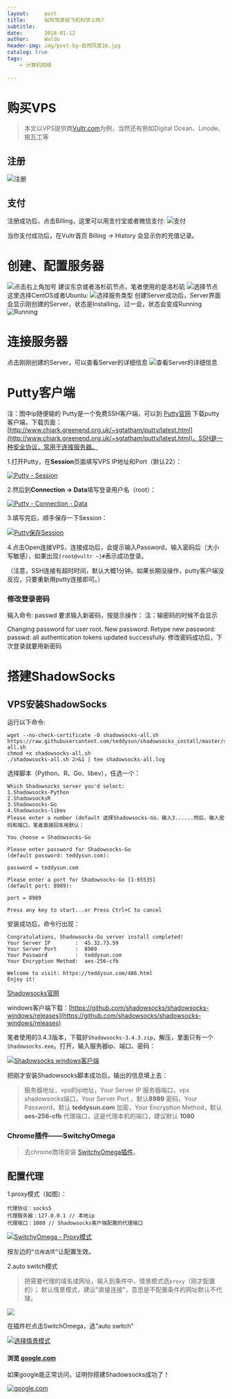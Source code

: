 ```yaml
---
layout:     post
title:      如何驾驶纸飞机科学上网?
subtitle:   
date:       2018-01-12
author:     Waldo
header-img: img/post-bg-自然风景16.jpg
catalog: true
tags:
    - 计算机网络 
    
---
```



# 购买VPS
> 本文以VPS提供商[Vultr.com](https://www.vultr.com/)为例，当然还有例如Digital Ocean、Linode、搬瓦工等

## 注册
![注册](https://upload-images.jianshu.io/upload_images/7216746-a4e6865c51ca8f04.png?imageMogr2/auto-orient/strip%7CimageView2/2/w/1240)
## 支付
注册成功后，点击Billing，这里可以用支付宝或者微信支付:
![支付](https://upload-images.jianshu.io/upload_images/7216746-b17a7c0ea14b9bd6.png?imageMogr2/auto-orient/strip%7CimageView2/2/w/1240)

当你支付成功后，在Vultr首页 Billing -> History 会显示你的充值记录。

# 创建、配置服务器
![点击右上角加号](https://upload-images.jianshu.io/upload_images/7216746-d940a6ad81e6520e.png?imageMogr2/auto-orient/strip%7CimageView2/2/w/1240)
建议东京或者洛杉矶节点，笔者使用的是洛杉矶
![选择节点](https://upload-images.jianshu.io/upload_images/7216746-440c03c19bc5ed06.png?imageMogr2/auto-orient/strip%7CimageView2/2/w/1240)
这里选择CentOS或者Ubuntu:
![选择服务类型](https://upload-images.jianshu.io/upload_images/7216746-91cb2db895f24c49.png?imageMogr2/auto-orient/strip%7CimageView2/2/w/1240)
创建Server成功后，Server界面会显示刚创建的Server，状态是Installing，过一会，状态会变成Running
![Running](https://upload-images.jianshu.io/upload_images/7216746-956252715b59f054.png?imageMogr2/auto-orient/strip%7CimageView2/2/w/1240)

# 连接服务器
点击刚刚创建的Server，可以查看Server的详细信息
![查看Server的详细信息](https://upload-images.jianshu.io/upload_images/7216746-b7c47b33dd3354fa.png?imageMogr2/auto-orient/strip%7CimageView2/2/w/1240)

# Putty客户端
注：图中ip随便输的
Putty是一个免费SSH客户端，可以到 [Putty官网](https://www.diycode.cc/topics/www.putty.org) 下载putty客户端，下载页面：[http://www.chiark.greenend.org.uk/~sgtatham/putty/latest.html](http://www.chiark.greenend.org.uk/~sgtatham/putty/latest.html)。SSH是一种安全协议，常用于连接服务器。

1.打开Putty，在**Session**页面填写VPS IP地址和Port（默认22）：

[](http://upload-images.jianshu.io/upload_images/1359048-d8bf777b154ac568.png?imageMogr2/auto-orient/strip%7CimageView2/2/w/1240)

[![Putty - Session](http://upload-images.jianshu.io/upload_images/7216746-40209664fd1a5296?imageMogr2/auto-orient/strip%7CimageView2/2/w/1240)](http://upload-images.jianshu.io/upload_images/1359048-d8bf777b154ac568.png?imageMogr2/auto-orient/strip%7CimageView2/2/w/1240) 

2.然后到**Connection -> Data**填写登录用户名（root）：

[](http://upload-images.jianshu.io/upload_images/1359048-6653d75c0e2d680d.png?imageMogr2/auto-orient/strip%7CimageView2/2/w/1240)

[![Putty - Connection - Data](http://upload-images.jianshu.io/upload_images/7216746-fe2f32e7e867d0e2?imageMogr2/auto-orient/strip%7CimageView2/2/w/1240)](http://upload-images.jianshu.io/upload_images/1359048-6653d75c0e2d680d.png?imageMogr2/auto-orient/strip%7CimageView2/2/w/1240) 

3.填写完后，顺手保存一下Session：

[](http://upload-images.jianshu.io/upload_images/1359048-899eb8f4fd966b11.png?imageMogr2/auto-orient/strip%7CimageView2/2/w/1240)

[![Putty保存Session](http://upload-images.jianshu.io/upload_images/7216746-60cc2751acc6efe3?imageMogr2/auto-orient/strip%7CimageView2/2/w/1240)](http://upload-images.jianshu.io/upload_images/1359048-899eb8f4fd966b11.png?imageMogr2/auto-orient/strip%7CimageView2/2/w/1240) 

4.点击Open连接VPS，连接成功后，会提示输入Password，输入密码后（大小写敏感），如果出现`[root@vultr ~]#`表示成功登录。

（注意，SSH连接有超时时间，默认大概1分钟。如果长期没操作，putty客户端没反应，只要重新用putty连接即可。）

### 修改登录密码
输入命令:
passwd
要求输入新密码，按提示操作：
注：输密码的时候不会显示

Changing password for user root.
New password:
Retype new password:
passwd: all authentication tokens updated successfully.
修改密码成功后，下次登录就要用新密码

# 搭建ShadowSocks
##                                                                                                                                                                                                                                     VPS安装ShadowSocks
运行以下命令:
```
wget --no-check-certificate -O shadowsocks-all.sh https://raw.githubusercontent.com/teddysun/shadowsocks_install/master/shadowsocks-all.sh
chmod +x shadowsocks-all.sh
./shadowsocks-all.sh 2>&1 | tee shadowsocks-all.log
```

选择脚本（Python、R、Go、libev），任选一个：

```
Which Shadowsocks server you'd select:
1.Shadowsocks-Python
2.ShadowsocksR
3.Shadowsocks-Go
4.Shadowsocks-libev
Please enter a number (default 选择Shadowsocks-Go，输入3......然后，输入密码和端口，笔者直接回车用默认：

You choose = Shadowsocks-Go

Please enter password for Shadowsocks-Go
(default password: teddysun.com):

password = teddysun.com

Please enter a port for Shadowsocks-Go [1-65535]
(default port: 8989):

port = 8989

Press any key to start...or Press Ctrl+C to cancel
```

安装成功后，命令行出现：
```
Congratulations, Shadowsocks-Go server install completed!
Your Server IP        :  45.32.73.59
Your Server Port      :  8989
Your Password         :  teddysun.com
Your Encryption Method:  aes-256-cfb

Welcome to visit: https://teddysun.com/486.html
Enjoy it!
```

[Shadowsocks官网](https://shadowsocks.com.hk/client.html)

windows客户端下载：[https://github.com/shadowsocks/shadowsocks-windows/releases](https://github.com/shadowsocks/shadowsocks-windows/releases)

笔者使用的3.4.3版本，下载好`Shadowsocks-3.4.3.zip`，解压，里面只有一个`Shadowsocks.exe`。打开，输入服务器ip、端口、密码：

[](http://upload-images.jianshu.io/upload_images/1359048-953d8d293c71f2ea.png?imageMogr2/auto-orient/strip%7CimageView2/2/w/1240)

[![Shadowsocks windows客户端](http://upload-images.jianshu.io/upload_images/7216746-f69cb4f2fbbb452c?imageMogr2/auto-orient/strip%7CimageView2/2/w/1240)](http://upload-images.jianshu.io/upload_images/1359048-953d8d293c71f2ea.png?imageMogr2/auto-orient/strip%7CimageView2/2/w/1240) 

把刚才安装Shadowsocks脚本成功后，输出的信息填上去：

> 服务器地址，vps的ip地址，Your Server IP
> 服务器端口，vps shadowsocks端口，Your Server Port ，默认**8989**
> 密码，Your Password，默认 **teddysun.com**
> 加密，Your Encryption Method，默认**aes-256-cfb**
> 代理端口，这是代理本机的端口，建议默认 **1080**

### Chrome插件——SwitchyOmega

> 去chrome商场安装 [SwitchyOmega插件](https://chrome.google.com/webstore/detail/proxy-switchyomega/padekgcemlokbadohgkifijomclgjgif?utm_source=chrome-ntp-icon)。

## 配置代理

1.proxy模式（如图）：

```
代理协议：socks5
代理服务器：127.0.0.1 // 本地ip
代理端口：1080 // Shadowsocks客户端配置的代理端口
```

[](http://upload-images.jianshu.io/upload_images/1359048-867b6ae8fb6c7d78.png?imageMogr2/auto-orient/strip%7CimageView2/2/w/1240)

[![SwitchyOmega - Proxy模式](http://upload-images.jianshu.io/upload_images/7216746-fc3878cec809f56d?imageMogr2/auto-orient/strip%7CimageView2/2/w/1240)](http://upload-images.jianshu.io/upload_images/1359048-867b6ae8fb6c7d78.png?imageMogr2/auto-orient/strip%7CimageView2/2/w/1240) 

按左边的`“应用选项”`让配置生效。

2.auto switch模式

> 把需要代理的域名或网址，输入到条件中，情景模式选`proxy`（刚才配置的）；
> 默认情景模式，建议"直接连接"，意思是不配置条件的网址默认不代理。

![](http://upload-images.jianshu.io/upload_images/1359048-d4760f016f1da2ae.png?imageMogr2/auto-orient/strip%7CimageView2/2/w/1240)

在插件栏点击SwitchOmega，选"auto switch"

[](http://upload-images.jianshu.io/upload_images/1359048-dfad0d93bee6d312.png?imageMogr2/auto-orient/strip%7CimageView2/2/w/1240)

[![选择情景模式](http://upload-images.jianshu.io/upload_images/7216746-25b47fcae985c73c?imageMogr2/auto-orient/strip%7CimageView2/2/w/1240)](http://upload-images.jianshu.io/upload_images/1359048-dfad0d93bee6d312.png?imageMogr2/auto-orient/strip%7CimageView2/2/w/1240)

#### 浏览 [google.com](https://google.com/)

如果google能正常访问，证明你搭建Shadowsocks成功了！

[](http://upload-images.jianshu.io/upload_images/1359048-78f57a7232fc137e.png?imageMogr2/auto-orient/strip%7CimageView2/2/w/1240)

[![google.com](http://upload-images.jianshu.io/upload_images/7216746-dbea6ff310ac8bd0?imageMogr2/auto-orient/strip%7CimageView2/2/w/1240)](http://upload-images.jianshu.io/upload_images/1359048-78f57a7232fc137e.png?imageMogr2/auto-orient/strip%7CimageView2/2/w/1240)
